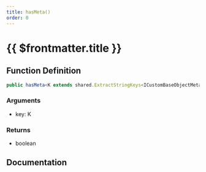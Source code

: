 ```yaml
---
title: hasMeta()
order: 0
---
```


# {{ $frontmatter.title }}

<!--@include: ./hasMeta_partial_header.md-->

## Function Definition

```ts
public hasMeta<K extends shared.ExtractStringKeys<ICustomBaseObjectMeta>>(key: K): boolean;
```

### Arguments

* key: K

### Returns

* boolean

## Documentation

<!--@include: ./hasMeta_partial_footer.md-->
